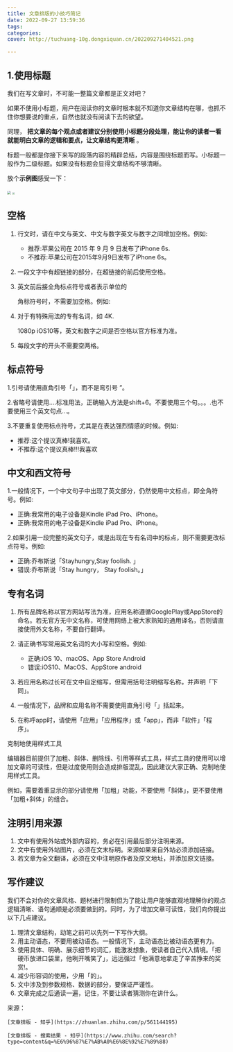 ```yaml
---
title: 文章排版的小技巧简记
date: 2022-09-27 13:59:36
tags:
categories:
cover: http://tuchuang-10g.dongxiquan.cn/202209271404521.png

---
```

## 1.使用标题


我们在写文章时，不可能一整篇文章都是正文对吧？

如果不使用小标题，用户在阅读你的文章时根本就不知道你文章结构在哪，也抓不住你想要说的重点，自然也就没有阅读下去的欲望。

同理， **把文章的每个观点或者建议分别使用小标题分段处理，能让你的读者一看就能明白文章的逻辑和要点，让文章结构更清晰** 。

标题一般都是你接下来写的段落内容的精辟总结，内容是围绕标题而写。小标题一般作为二级标题。如果没有标题会显得文章结构不够清晰。

放个**示例图**感受一下：

<img src="http://tuchuang-10g.dongxiquan.cn/202209271447642.png" style="zoom:50%;" />

<img src="http://tuchuang-10g.dongxiquan.cn/202209271447642.png" style="zoom:33%;" />

## 空格

1. 行文时，请在中文与英文、中文与数字英文与数字之间增加空格。例如:

   * 推荐:苹果公司在 2015 年 9 月 9 日发布了iPhone 6s.
   * 不推荐:苹果公司在2015年9月9日发布了iPhone 6s。
2. 一段文字中有超链接的部分，在超链接的前后使用空格。
3. 英文前后接全角标点符号或者表示单位的

   角标符号时，不需要加空格。例如:
4. 对于有特殊用法的专有名词，如 4K.

   1080p iOS10等，英文和数字之间是否空格以官方标准为准。
5. 每段文字的开头不需要空两格。

## 标点符号

1.引号请使用直角引号「」，而不是弯引号 ”。

2.省略号请使用....标准用法，正确输入方法是shift+6。不要使用三个句。。。.也不要使用三个英文句点…。

3.不要重复使用标点符号，尤其是在表达强烈情感的时候。例如:

* 推荐:这个提议真棒!我喜欢。
* 不推荐:这个提议真棒!!!我喜欢

## 中文和西文符号

1.一般情况下，一个中文句子中出现了英文部分，仍然使用中文标点，即全角符号。例如:

* 正确:我常用的电子设备是Kindle iPad Pro、iPhone。
* 正确:我常用的电子设备是Kindle iPad Pro、iPhone。

2.如果引用一段完整的英文句子，或是出现在专有名词中的标点，则不需要更改标点符号。例如:

* 正确:乔布斯说「Stayhungry,Stay foolish. 」
* 错误:乔布斯说「Stay hungry， Stay foolish。」

## 专有名词

1. 所有品牌名称以官方网站写法为准，应用名称遵循GooglePlay或AppStore的命名。若无官方无中文名称，可使用网络上被大家熟知的通用译名，否则请直接使用外文名称，不要自行翻译。
2. 请正确书写常用英文名词的大小写和空格。例如:

   * 正确:iOS 10、macOS、App Store Android
   * 错误:iOS10、MacOS、AppStore android
3. 若应用名称过长可在文中自定缩写，但需用括号注明缩写名称，并声明「下同」。
4. 一般情况下，品牌和应用名称不需要使用直角引号「」括起来。
5. 在称呼app时，请使用「应用」「应用程序」或「app」，而非「软件」「程序」。

克制地使用样式工具

编辑器目前提供了加粗、斜体、删除线、引用等样式工具，样式工具的使用可以增加文章的可读性，但是过度使用则会造成排版混乱，因此建议大家正确、克制地使用样式工具。

例如，需要着重显示的部分请使用「加粗」功能，不要使用「斜体」，更不要使用「加粗+斜体」的组合。

## 注明引用来源

1. 文中有使用外站或外部内容的，务必在引用最后部分注明来源。
2. 文中有使用外站图片，必须在文末标明。来源如果来自外站必须添加链接。
3. 若文章为全文翻译，必须在文中注明原作者及原文地址，并添加原文链接。

## 写作建议

我们不会对你的文章风格、题材进行限制但为了能让用户能够直观地理解你的观点逻辑清晰、语句通顺是必须要做到的。同时，为了增加文章可读性，我们向你提出以下几点建议。

1. 理清文章结构，动笔之前可以先列一下写作大纲。
2. 用主动语态，不要用被动语态。一般情况下，主动语态比被动语态更有力。
3. 使用具体、明确、展示细节的词汇，能激发想象，使读者自己代入情境。「把硬币放进口袋里，他咧开嘴笑了」，远远强过「他满意地拿走了辛苦挣来的奖赏!。
4. 减少形容词的使用，少用「的」。
5. 文中涉及到参数规格、数据的部分，要保证严谨性。
6. 文章完成之后通读一遍，记住，不要让读者猜测你在讲什么。

来源：

    [文章排版 - 知乎](https://zhuanlan.zhihu.com/p/561144195)

    [文章排版 - 搜索结果 - 知乎](https://www.zhihu.com/search?type=content&q=%E6%96%87%E7%AB%A0%E6%8E%92%E7%89%88)

[
    ](https://zhuanlan.zhihu.com/p/561144195)
